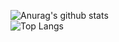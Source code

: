 ![Anurag's github stats](https://github-readme-stats.vercel.app/api?username=mariuscontoli&show_icons=true&theme=transparent&count_private=true) <br>
![Top Langs](https://github-readme-stats.vercel.app/api/top-langs/?username=mariuscontoli&layout=compact)
